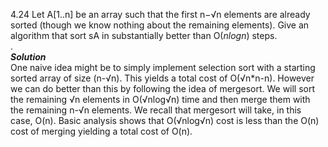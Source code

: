 4.24 Let A[1..n] be an array such that the first n−√n elements are already sorted (though we know nothing about the remaining elements). 
Give an algorithm that sort sA in substantially better than O(*nlogn*) steps.  
.  
***Solution***  
One naive idea might be to simply implement selection sort with a starting sorted array of size (n-√n). This yields a total cost of
O(√n*n-n). However we can do better than this by following the idea of mergesort. We will sort the remaining √n elements in O(√nlog√n) time
and then merge them with the remaining n-√n elements. We recall that mergesort will take, in this case, O(n). Basic analysis shows that
O(√nlog√n) cost is less than the O(n) cost of merging yielding a total cost of O(n).
